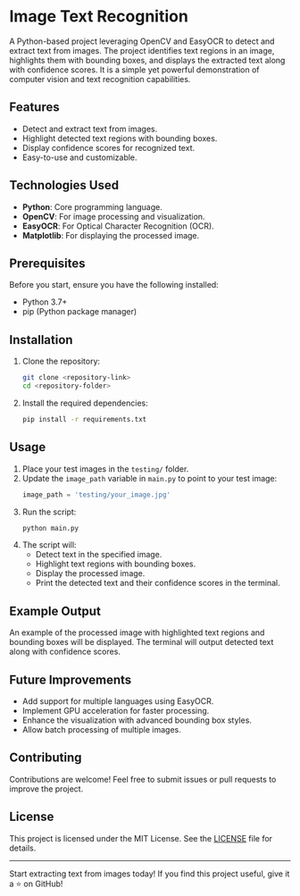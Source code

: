 # Image Text Recognition

A Python-based project leveraging OpenCV and EasyOCR to detect and extract text from images. The project identifies text regions in an image, highlights them with bounding boxes, and displays the extracted text along with confidence scores. It is a simple yet powerful demonstration of computer vision and text recognition capabilities.

## Features
- Detect and extract text from images.
- Highlight detected text regions with bounding boxes.
- Display confidence scores for recognized text.
- Easy-to-use and customizable.

## Technologies Used
- **Python**: Core programming language.
- **OpenCV**: For image processing and visualization.
- **EasyOCR**: For Optical Character Recognition (OCR).
- **Matplotlib**: For displaying the processed image.

## Prerequisites
Before you start, ensure you have the following installed:
- Python 3.7+
- pip (Python package manager)

## Installation
1. Clone the repository:
   ```bash
   git clone <repository-link>
   cd <repository-folder>
   ```

2. Install the required dependencies:
   ```bash
   pip install -r requirements.txt
   ```

## Usage
1. Place your test images in the `testing/` folder.
2. Update the `image_path` variable in `main.py` to point to your test image:
   ```python
   image_path = 'testing/your_image.jpg'
   ```
3. Run the script:
   ```bash
   python main.py
   ```
4. The script will:
   - Detect text in the specified image.
   - Highlight text regions with bounding boxes.
   - Display the processed image.
   - Print the detected text and their confidence scores in the terminal.

## Example Output
An example of the processed image with highlighted text regions and bounding boxes will be displayed. The terminal will output detected text along with confidence scores.

## Future Improvements
- Add support for multiple languages using EasyOCR.
- Implement GPU acceleration for faster processing.
- Enhance the visualization with advanced bounding box styles.
- Allow batch processing of multiple images.

## Contributing
Contributions are welcome! Feel free to submit issues or pull requests to improve the project.

## License
This project is licensed under the MIT License. See the [LICENSE](LICENSE) file for details.

---

Start extracting text from images today! If you find this project useful, give it a ⭐ on GitHub!